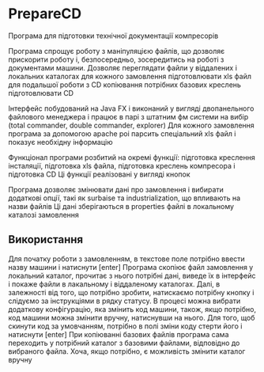# PrepareCD

Програма для підготовки технічної документації компресорів

Програма спрощує роботу з маніпуляцією файлів, що дозволяє прискорити роботу і, безпосередньо, зосередитись на роботі з документами машини. 
Дозволяє 
переглядати файли у віддалених і локальних каталогах для кожного замовлення
підготовлювати xls файл для подальшої роботи з CD
копіювання потрібних базових креслень
підготовлювати CD

Інтерфейс побудований на Java FX і виконаний у вигляді двопанельного файлового менеджера і працює в парі з штатним фм системи на вибір (total commander, double commander, explorer)
Для кожного замовлення програма за допомогою apache poi парсить спеціальний xls файл і показує необхідну інформацію

Функціонал програми розбитий на окремі функції: підготовка креслення інсталяції, підготовка xls файла, підготовка креслень компресора і підготовка CD
Ці функції реалізовані у вигляді кнопок

Програма дозволяє змінювати дані про замовлення і вибирати додаткові опції, такі як surbaise та industrialization, що впливають на назви файлів
Ці дані зберігаються в properties файлі в локальному каталозі замовлення

## Використання

Для початку роботи з замовленням, в текстове поле потрібно ввести назву машини і натиснути [enter]
Програма скопіює файл замовлення у локальний каталог, прочитає з нього потрібні дані, виведе їх в інтерфейс і покаже файли в лакальному і віддаленому каталогах.
Далі, в залежності від того, що потрібно зробити, натискаємо потрібну кнопку і слідуємо за інструкціями в рядку статусу.
В процесі можна вибрати додаткову конфігурацію, яка змінить код машини, також, якщо потрібно, код машини можна змінити вручну, натиснувши на нього. 
Для того, щоб скинути код за умовчанням, потрібно в полі зміни коду стерти його і натиснути [enter]
При копіюванні базових файлів програма сама переходить у потрібний каталог з базовими файлами, відповідно до вибраного файла. Хоча, якщо потрібно, є можливість змінити каталог вручну

